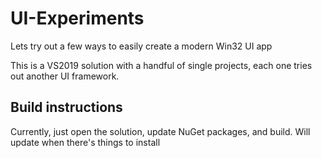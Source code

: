 # UI-Experiments
Lets try out a few ways to easily create a modern Win32 UI app

This is a VS2019 solution with a handful of single projects, each one tries out another UI framework.

## Build instructions

Currently, just open the solution, update NuGet packages, and build. Will update when there's things to install
